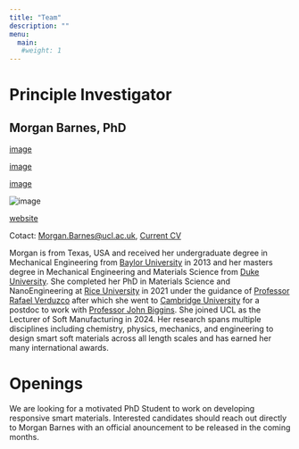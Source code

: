 ```yaml
---
title: "Team"
description: ""
menu:
  main:
   #weight: 1
---
```


# Principle Investigator
## Morgan Barnes, PhD

[image](./images/Barnes_headshot.jpg)

[image](./Barnes_headshot.jpg)

[image](/images/Barnes_headshot.pdf)


![image](https://upload.wikimedia.org/wikipedia/commons/f/f7/Soft_Elasticity_Stress_Strain_Curve.png)

[website](https://upload.wikimedia.org/wikipedia/commons/f/f7/Soft_Elasticity_Stress_Strain_Curve.png)



Cotact: Morgan.Barnes@ucl.ac.uk, [Current CV](/images/Barnes_CV.pdf)

Morgan is from Texas, USA and received her undergraduate degree in Mechanical Engineering from [Baylor University](https://www.ecs.baylor.edu/research-departments/mechanical-engineering) in 2013 and her masters degree in Mechanical Engineering and Materials Science from [Duke University](https://mems.duke.edu/). She completed her PhD in Materials Science and NanoEngineering at [Rice University](https://msne.rice.edu/) in 2021 under the guidance of [Professor Rafael Verduzco](https://verduzcolab.blogs.rice.edu/) after which she went to [Cambridge University](https://www.cam.ac.uk/) for a postdoc to work with [Professor John Biggins](https://www.soft.eng.cam.ac.uk/). She joined UCL as the Lecturer of Soft Manufacturing in 2024. Her research spans multiple disciplines including chemistry, physics, mechanics, and engineering to design smart soft materials across all length scales and has earned her many international awards. 

# Openings
We are looking for a motivated PhD Student to work on developing responsive smart materials. Interested candidates should reach out directly to Morgan Barnes with an official anouncement to be released in the coming months. 
